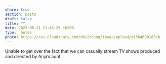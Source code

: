 ```yaml
---
share: true
section: posts
draft: false
title: ""
date: 2023-05-21 21:43:25 +0200
type: _notes
photo: https://res.cloudinary.com/dbi2zounq/image/upload/v1684698180/bf3fscm6gi7n1cmyulfa.jpg
---
```



Unable to get over the fact that we can casually stream TV shows produced and directed by Anja’s aunt. 
